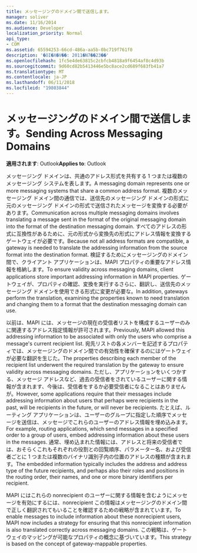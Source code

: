 ```yaml
---
title: メッセージングのドメイン間で送信します。
manager: soliver
ms.date: 11/16/2014
ms.audience: Developer
localization_priority: Normal
api_type:
- COM
ms.assetid: 65594253-66cd-486a-aa5b-0bc719f761f0
description: '�ŏI�X�V��: 2011�N7��23��'
ms.openlocfilehash: 1fc5e4de63815c2cbfcb4818a9f6454af8c4d93b
ms.sourcegitcommit: 9d60cd82b5413446e5bc8ace2cd689f683fb41a7
ms.translationtype: MT
ms.contentlocale: ja-JP
ms.lasthandoff: 06/11/2018
ms.locfileid: "19803844"
---
```

# <a name="sending-across-messaging-domains"></a><span data-ttu-id="e14e6-103">メッセージングのドメイン間で送信します。</span><span class="sxs-lookup"><span data-stu-id="e14e6-103">Sending Across Messaging Domains</span></span>

  
  
<span data-ttu-id="e14e6-104">**適用されます**: Outlook</span><span class="sxs-lookup"><span data-stu-id="e14e6-104">**Applies to**: Outlook</span></span> 
  
<span data-ttu-id="e14e6-105">メッセージング ドメインは、共通のアドレス形式を共有する 1 つまたは複数のメッセージング システムを表します。</span><span class="sxs-lookup"><span data-stu-id="e14e6-105">A messaging domain represents one or more messaging systems that share a common address format.</span></span> <span data-ttu-id="e14e6-106">複数のメッセージング ドメイン間の通信では、送信先のメッセージング ドメインの形式に元のメッセージング ドメインの形式で送信されたメッセージを変換する必要があります。</span><span class="sxs-lookup"><span data-stu-id="e14e6-106">Communication across multiple messaging domains involves translating a message sent in the format of the original messaging domain into the format of the destination messaging domain.</span></span> <span data-ttu-id="e14e6-107">すべてのアドレスの形式に互換性があるために、元の形式から変換先の形式にアドレス情報を変換するゲートウェイが必要です。</span><span class="sxs-lookup"><span data-stu-id="e14e6-107">Because not all address formats are compatible, a gateway is needed to translate the addressing information from the source format into the destination format.</span></span> <span data-ttu-id="e14e6-108">検証するためにメッセージングのドメイン間で、クライアント アプリケーションは、MAPI プロパティの重要なアドレス情報を格納します。</span><span class="sxs-lookup"><span data-stu-id="e14e6-108">To ensure validity across messaging domains, client applications store important addressing information in MAPI properties.</span></span> <span data-ttu-id="e14e6-109">ゲートウェイが、プロパティの確認、変換を実行するさらに、翻訳し、送信先のメッセージング ドメインを使用できる形式に変更が必要な。</span><span class="sxs-lookup"><span data-stu-id="e14e6-109">In addition, gateways perform the translation, examining the properties known to need translation and changing them to a format that the destination messaging domain can use.</span></span>
  
<span data-ttu-id="e14e6-110">以前は、MAPI には、メッセージの現在の受信者リストを構成するユーザーのみに関連するアドレス指定情報が許可されます。</span><span class="sxs-lookup"><span data-stu-id="e14e6-110">Previously, MAPI allowed this addressing information to be associated with only the users who comprise a message's current recipient list.</span></span> <span data-ttu-id="e14e6-111">宛先リストの各メンバーを記述するプロパティでは、メッセージングのドメイン間での有効性を確保するのにはゲートウェイが必要な翻訳を生じた。</span><span class="sxs-lookup"><span data-stu-id="e14e6-111">The properties describing each member of the recipient list underwent the required translation by the gateway to ensure validity across messaging domains.</span></span> <span data-ttu-id="e14e6-112">ただし、アプリケーションをいくつかする、メッセージ アドレスなど、過去の受信者をされているユーザーに関する情報が含まれます、今後は、受信者をするか必要受信者になることはありませんが。</span><span class="sxs-lookup"><span data-stu-id="e14e6-112">However, some applications require that their messages include addressing information about users that perhaps were recipients in the past, will be recipients in the future, or will never be recipients.</span></span> <span data-ttu-id="e14e6-113">たとえば、ルーティング アプリケーションは、ユーザーのグループに指定した順序でメッセージを送信は、メッセージでこれらのユーザーのアドレス情報を埋め込みます。</span><span class="sxs-lookup"><span data-stu-id="e14e6-113">For example, routing applications, which send messages in a specified order to a group of users, embed addressing information about these users in the messages.</span></span> <span data-ttu-id="e14e6-114">通常、埋め込まれた情報には、アドレスと将来の受信者では、おそらくこれもそれぞれの役割との回覧順序、パラメーター名、および受信者ごとに 1 つまたは複数のバイナリ識別子内の位置のアドレスの種類が含まれます。</span><span class="sxs-lookup"><span data-stu-id="e14e6-114">The embedded information typically includes the address and address type of the future recipients, and perhaps also their roles and positions in the routing order, their names, and one or more binary identifiers per recipient.</span></span>
  
<span data-ttu-id="e14e6-115">MAPI にはこれらの nonrecipient のユーザーに関する情報を含むようにメッセージを有効にするには、nonrecipient この情報はメッセージングのドメイン間で正しく翻訳されてもいることを確認するための戦略が含まれています。</span><span class="sxs-lookup"><span data-stu-id="e14e6-115">To enable messages to include information about these nonrecipient users, MAPI now includes a strategy for ensuring that this nonrecipient information is also translated correctly across messaging domains.</span></span> <span data-ttu-id="e14e6-116">この戦略は、ゲートウェイのマッピングが可能なプロパティの概念に基づいています。</span><span class="sxs-lookup"><span data-stu-id="e14e6-116">This strategy is based on the concept of gateway-mappable properties.</span></span>
  

